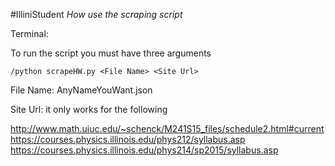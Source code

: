 #IlliniStudent
<em>How use the scraping script</em>

Terminal:

To run the script you must have three arguments
```
/python scrapeHW.py <File Name> <Site Url>
```
File Name: AnyNameYouWant.json

Site Url: it only works for the following

http://www.math.uiuc.edu/~schenck/M241S15_files/schedule2.html#current
https://courses.physics.illinois.edu/phys212/syllabus.asp
https://courses.physics.illinois.edu/phys214/sp2015/syllabus.asp
